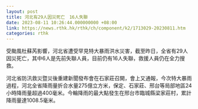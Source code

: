 ```yaml
---
layout: post
title: 河北有29人因災死亡　16人失聯
date: 2023-08-11 10:26:44.000000000 +08:00
link: https://news.rthk.hk/rthk/ch/component/k2/1713029-20230811.htm
categories: rthk
---
```


受颱風杜蘇芮影響，河北省遭受罕見特大暴雨洪水災害，截至昨日，全省有29人因災死亡，其中6人是先前失聯人員，目前仍有16人失聯，救援人員仍在全力搜救。

河北省防汛救災暨災後重建新聞發布會在石家莊召開，會上又通報，今次特大暴雨過程，河北全省降雨量折合水量275億立方米，保定、石家莊、邢台等局部地區24小時降雨量超過400毫米。今輪降雨的最大點發生在邢台市臨城縣梁家莊村，累計降雨量達1008.5毫米。
